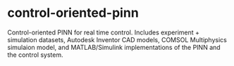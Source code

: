 # control-oriented-pinn
Control-oriented PINN for real time control. Includes experiment + simulation datasets, Autodesk Inventor CAD models, COMSOL Multiphysics simulaion model, and MATLAB/Simulink implementations of the PINN and the control system.
